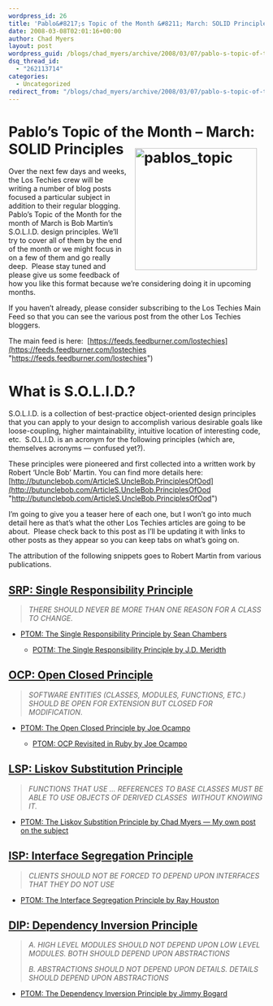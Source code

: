```yaml
---
wordpress_id: 26
title: 'Pablo&#8217;s Topic of the Month &#8211; March: SOLID Principles'
date: 2008-03-08T02:01:16+00:00
author: Chad Myers
layout: post
wordpress_guid: /blogs/chad_myers/archive/2008/03/07/pablo-s-topic-of-the-month-march-solid-principles.aspx
dsq_thread_id:
  - "262113714"
categories:
  - Uncategorized
redirect_from: "/blogs/chad_myers/archive/2008/03/07/pablo-s-topic-of-the-month-march-solid-principles.aspx/"
---
```

# Pablo&#8217;s Topic of the Month &#8211; March: SOLID Principles[<img style="border-top-width: 0px;border-left-width: 0px;border-bottom-width: 0px;margin: 15px;border-right-width: 0px" height="240" alt="pablos_topic" src="https://lostechies.com/content/chadmyers/uploads/2011/03PablosTopicoftheMonthMarchSOLIDPrinciple_12781/pablos_topic_thumb.png" width="240" align="right" border="0" />](https://lostechies.com/content/chadmyers/uploads/2011/03PablosTopicoftheMonthMarchSOLIDPrinciple_12781/pablos_topic_2.png)

Over the next few days and weeks, the Los Techies crew will be writing a number of blog posts focused a particular subject in addition to their regular blogging.&nbsp; Pablo&#8217;s Topic of the Month for the month of March is Bob Martin&#8217;s S.O.L.I.D. design principles. We&#8217;ll try to cover all of them by the end of the month or we might focus in on a few of them and go really deep.&nbsp; Please stay tuned and please give us some feedback of how you like this format because we&#8217;re considering doing it in upcoming months.

If you haven&#8217;t already, please consider subscribing to the Los Techies Main Feed so that you can see the various post from the other Los Techies bloggers.

The main feed is here:&nbsp; [https://feeds.feedburner.com/lostechies](https://feeds.feedburner.com/lostechies "https://feeds.feedburner.com/lostechies")&nbsp;

# What is S.O.L.I.D.? 

S.O.L.I.D. is a collection of best-practice object-oriented design principles that you can apply to your design to accomplish various desirable goals like loose-coupling, higher maintainability, intuitive location of interesting code, etc.&nbsp; S.O.L.I.D. is an acronym for the following principles (which are, themselves acronyms &#8212; confused yet?).

These principles were pioneered and first collected into a written work by Robert &#8216;Uncle Bob&#8217; Martin. You can find more details here: [http://butunclebob.com/ArticleS.UncleBob.PrinciplesOfOod](http://butunclebob.com/ArticleS.UncleBob.PrinciplesOfOod "http://butunclebob.com/ArticleS.UncleBob.PrinciplesOfOod")

I&#8217;m going to give you a teaser here of each one, but I won&#8217;t go into much detail here as that&#8217;s what the other Los Techies articles are going to be about.&nbsp; Please check back to this post as I&#8217;ll be updating it with links to other posts as they appear so you can keep tabs on what&#8217;s going on.&nbsp; 

The attribution of the following snippets goes to Robert Martin from various publications.

## [SRP: Single Responsibility Principle](http://www.objectmentor.com/resources/articles/srp.pdf)

> _THERE SHOULD NEVER BE MORE THAN ONE REASON FOR A CLASS TO CHANGE._

  * [PTOM: The Single Responsibility Principle by Sean Chambers](https://lostechies.com/blogs/sean_chambers/archive/2008/03/15/ptom-single-responsibility-principle.aspx)
    
      * [POTM: The Single Responsibility Principle by J.D. Meridth](https://lostechies.com/blogs/jason_meridth/archive/2008/03/26/ptom-single-responsibility-principle.aspx)</ul> 
    
    ## [OCP: Open Closed Principle](http://www.objectmentor.com/resources/articles/ocp.pdf)
    
    > _SOFTWARE ENTITIES (CLASSES, MODULES, FUNCTIONS, ETC.) SHOULD BE OPEN FOR EXTENSION BUT CLOSED FOR MODIFICATION_. 
    
      * [PTOM: The Open Closed Principle by Joe Ocampo](https://lostechies.com/blogs/joe_ocampo/archive/2008/03/21/ptom-the-open-closed-principle.aspx) 
          * [PTOM: OCP Revisited in Ruby by Joe Ocampo](https://lostechies.com/blogs/joe_ocampo/archive/2008/03/30/ptom-ocp-revisited-in-ruby.aspx)</ul> 
        ## [LSP: Liskov Substitution Principle](http://www.objectmentor.com/resources/articles/lsp.pdf)
        
        > _FUNCTIONS THAT USE &#8230; REFERENCES TO BASE CLASSES MUST BE ABLE TO USE OBJECTS OF DERIVED CLASSES&nbsp; WITHOUT KNOWING IT._
        
          * [PTOM: The Liskov Substition Principle by Chad Myers &#8212; My own post on the subject](https://lostechies.com/blogs/chad_myers/archive/2008/03/09/ptom-the-liskov-substitution-principle.aspx)
        ## [ISP: Interface Segregation Principle](http://www.objectmentor.com/resources/articles/isp.pdf)
        
        > _CLIENTS SHOULD NOT BE FORCED TO DEPEND UPON INTERFACES THAT THEY DO NOT USE_
        
          * [PTOM: The Interface Segregation Principle by Ray Houston](https://lostechies.com/blogs/rhouston/archive/2008/03/14/ptom-the-interface-segregation-principle.aspx)
        ## [DIP: Dependency Inversion Principle](http://www.objectmentor.com/resources/articles/dip.pdf)
        
        > _A. HIGH LEVEL MODULES SHOULD NOT DEPEND UPON LOW LEVEL MODULES. BOTH SHOULD DEPEND UPON ABSTRACTIONS_
        > 
        > _B. ABSTRACTIONS SHOULD NOT DEPEND UPON DETAILS. DETAILS SHOULD DEPEND UPON ABSTRACTIONS_
        
          * [PTOM: The Dependency Inversion Principle by Jimmy Bogard](https://lostechies.com/blogs/jimmy_bogard/archive/2008/03/31/ptom-the-dependency-inversion-principle.aspx)